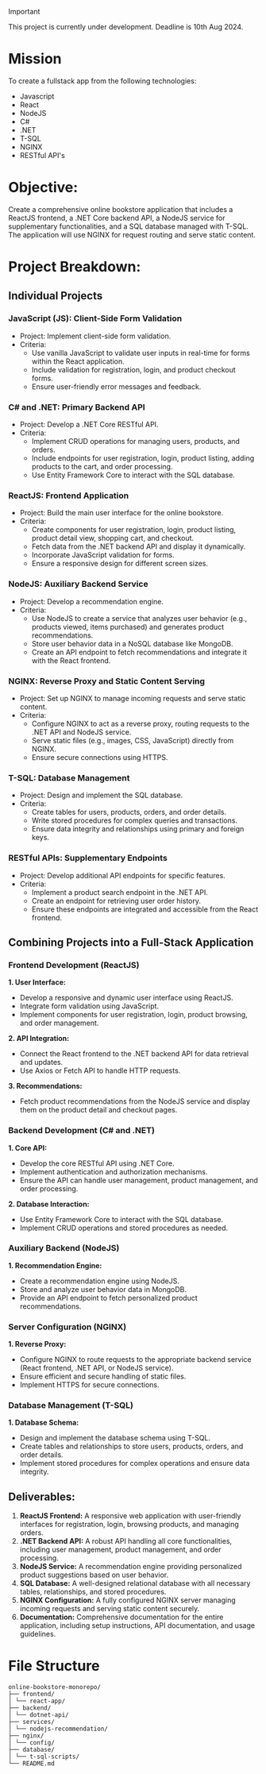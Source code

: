 > [!IMPORTANT]
> This project is currently under development. Deadline is 10th Aug 2024.

# Mission

To create a fullstack app from the following technologies:

- Javascript
- React
- NodeJS
- C#
- .NET
- T-SQL
- NGINX
- RESTful API's

# Objective:

Create a comprehensive online bookstore application that includes a ReactJS frontend, a .NET Core backend API, a NodeJS service for supplementary functionalities, and a SQL database managed with T-SQL. The application will use NGINX for request routing and serve static content.

# Project Breakdown:

## Individual Projects

### JavaScript (JS): Client-Side Form Validation

- Project: Implement client-side form validation.
- Criteria:
  - Use vanilla JavaScript to validate user inputs in real-time for forms within the React application.
  - Include validation for registration, login, and product checkout forms.
  - Ensure user-friendly error messages and feedback.

### C# and .NET: Primary Backend API

- Project: Develop a .NET Core RESTful API.
- Criteria:
  - Implement CRUD operations for managing users, products, and orders.
  - Include endpoints for user registration, login, product listing, adding products to the cart, and order processing.
  - Use Entity Framework Core to interact with the SQL database.

### ReactJS: Frontend Application

- Project: Build the main user interface for the online bookstore.
- Criteria:
  - Create components for user registration, login, product listing, product detail view, shopping cart, and checkout.
  - Fetch data from the .NET backend API and display it dynamically.
  - Incorporate JavaScript validation for forms.
  - Ensure a responsive design for different screen sizes.

### NodeJS: Auxiliary Backend Service

- Project: Develop a recommendation engine.
- Criteria:
  - Use NodeJS to create a service that analyzes user behavior (e.g., products viewed, items purchased) and generates product recommendations.
  - Store user behavior data in a NoSQL database like MongoDB.
  - Create an API endpoint to fetch recommendations and integrate it with the React frontend.

### NGINX: Reverse Proxy and Static Content Serving

- Project: Set up NGINX to manage incoming requests and serve static content.
- Criteria:
  - Configure NGINX to act as a reverse proxy, routing requests to the .NET API and NodeJS service.
  - Serve static files (e.g., images, CSS, JavaScript) directly from NGINX.
  - Ensure secure connections using HTTPS.

### T-SQL: Database Management

- Project: Design and implement the SQL database.
- Criteria:
  - Create tables for users, products, orders, and order details.
  - Write stored procedures for complex queries and transactions.
  - Ensure data integrity and relationships using primary and foreign keys.

### RESTful APIs: Supplementary Endpoints

- Project: Develop additional API endpoints for specific features.
- Criteria:
  - Implement a product search endpoint in the .NET API.
  - Create an endpoint for retrieving user order history.
  - Ensure these endpoints are integrated and accessible from the React frontend.

## Combining Projects into a Full-Stack Application

### Frontend Development (ReactJS)

**1. User Interface:**

- Develop a responsive and dynamic user interface using ReactJS.
- Integrate form validation using JavaScript.
- Implement components for user registration, login, product browsing, and order management.

**2. API Integration:**

- Connect the React frontend to the .NET backend API for data retrieval and updates.
- Use Axios or Fetch API to handle HTTP requests.

**3. Recommendations:**

- Fetch product recommendations from the NodeJS service and display them on the product detail and checkout pages.

### Backend Development (C# and .NET)

**1. Core API:**

- Develop the core RESTful API using .NET Core.
- Implement authentication and authorization mechanisms.
- Ensure the API can handle user management, product management, and order processing.

**2. Database Interaction:**

- Use Entity Framework Core to interact with the SQL database.
- Implement CRUD operations and stored procedures as needed.

### Auxiliary Backend (NodeJS)

**1. Recommendation Engine:**

- Create a recommendation engine using NodeJS.
- Store and analyze user behavior data in MongoDB.
- Provide an API endpoint to fetch personalized product recommendations.

### Server Configuration (NGINX)

**1. Reverse Proxy:**

- Configure NGINX to route requests to the appropriate backend service (React frontend, .NET API, or NodeJS service).
- Ensure efficient and secure handling of static files.
- Implement HTTPS for secure connections.

### Database Management (T-SQL)

**1. Database Schema:**

- Design and implement the database schema using T-SQL.
- Create tables and relationships to store users, products, orders, and order details.
- Implement stored procedures for complex operations and ensure data integrity.

## Deliverables:

1. **ReactJS Frontend:** A responsive web application with user-friendly interfaces for registration, login, browsing products, and managing orders.
1. **.NET Backend API:** A robust API handling all core functionalities, including user management, product management, and order processing.
1. **NodeJS Service:** A recommendation engine providing personalized product suggestions based on user behavior.
1. **SQL Database:** A well-designed relational database with all necessary tables, relationships, and stored procedures.
1. **NGINX Configuration:** A fully configured NGINX server managing incoming requests and serving static content securely.
1. **Documentation:** Comprehensive documentation for the entire application, including setup instructions, API documentation, and usage guidelines.

# File Structure

```
online-bookstore-monorepo/
├── frontend/
│ └── react-app/
├── backend/
│ └── dotnet-api/
├── services/
│ └── nodejs-recommendation/
├── nginx/
│ └── config/
├── database/
│ └── t-sql-scripts/
└── README.md
```

